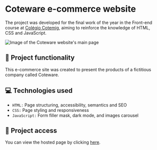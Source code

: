 # Coteware e-commerce website
The project was developed for the final work of the year in the Front-end course at [Colégio Cotemig](https://www.cotemig.com.br/), aiming to reinforce the knowledge of HTML, CSS and JavaScript.

![Image of the Coteware website's main page](https://user-images.githubusercontent.com/96635074/202935960-3afd055a-f69c-4ccd-8bd2-1a4e133089d7.png)

## 🔨 Project functionality
This e-commerce site was created to present the products of a fictitious company called Coteware.

## 💻 Technologies used 
* `HTML:` Page structuring, accessibility, semantics and SEO
* `CSS:` Page styling and responsiveness
* `JavaScript:` Form filler mask, dark mode, and images carousel

## 📁 Project access
You can view the hosted page by clicking [here](https://arturcolen.github.io/Coteware/).
